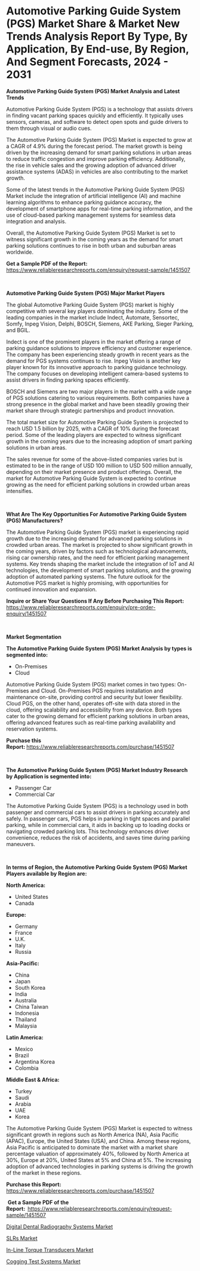 <p><h1>Automotive Parking Guide System (PGS) Market Share & Market New Trends Analysis Report By Type, By Application, By End-use, By Region, And Segment Forecasts, 2024 - 2031</h1></p><p><strong>Automotive Parking Guide System (PGS) Market Analysis and Latest Trends</strong></p>
<p><p>Automotive Parking Guide System (PGS) is a technology that assists drivers in finding vacant parking spaces quickly and efficiently. It typically uses sensors, cameras, and software to detect open spots and guide drivers to them through visual or audio cues.</p><p>The Automotive Parking Guide System (PGS) Market is expected to grow at a CAGR of 4.9% during the forecast period. The market growth is being driven by the increasing demand for smart parking solutions in urban areas to reduce traffic congestion and improve parking efficiency. Additionally, the rise in vehicle sales and the growing adoption of advanced driver assistance systems (ADAS) in vehicles are also contributing to the market growth.</p><p>Some of the latest trends in the Automotive Parking Guide System (PGS) Market include the integration of artificial intelligence (AI) and machine learning algorithms to enhance parking guidance accuracy, the development of smartphone apps for real-time parking information, and the use of cloud-based parking management systems for seamless data integration and analysis.</p><p>Overall, the Automotive Parking Guide System (PGS) Market is set to witness significant growth in the coming years as the demand for smart parking solutions continues to rise in both urban and suburban areas worldwide.</p></p>
<p><strong>Get a Sample PDF of the Report:&nbsp;</strong> <a href="https://www.reliableresearchreports.com/enquiry/request-sample/1451507">https://www.reliableresearchreports.com/enquiry/request-sample/1451507</a></p>
<p>&nbsp;</p>
<p><strong>Automotive Parking Guide System (PGS) Major Market Players</strong></p>
<p><p>The global Automotive Parking Guide System (PGS) market is highly competitive with several key players dominating the industry. Some of the leading companies in the market include Indect, Automate, Sensortec, Somfy, Inpeg Vision, Delphi, BOSCH, Siemens, AKE Parking, Sieger Parking, and BGIL.</p><p>Indect is one of the prominent players in the market offering a range of parking guidance solutions to improve efficiency and customer experience. The company has been experiencing steady growth in recent years as the demand for PGS systems continues to rise. Inpeg Vision is another key player known for its innovative approach to parking guidance technology. The company focuses on developing intelligent camera-based systems to assist drivers in finding parking spaces efficiently.</p><p>BOSCH and Siemens are two major players in the market with a wide range of PGS solutions catering to various requirements. Both companies have a strong presence in the global market and have been steadily growing their market share through strategic partnerships and product innovation.</p><p>The total market size for Automotive Parking Guide System is projected to reach USD 1.5 billion by 2025, with a CAGR of 10% during the forecast period. Some of the leading players are expected to witness significant growth in the coming years due to the increasing adoption of smart parking solutions in urban areas.</p><p>The sales revenue for some of the above-listed companies varies but is estimated to be in the range of USD 100 million to USD 500 million annually, depending on their market presence and product offerings. Overall, the market for Automotive Parking Guide System is expected to continue growing as the need for efficient parking solutions in crowded urban areas intensifies.</p></p>
<p>&nbsp;</p>
<p><strong>What Are The Key Opportunities For Automotive Parking Guide System (PGS) Manufacturers?</strong></p>
<p><p>The Automotive Parking Guide System (PGS) market is experiencing rapid growth due to the increasing demand for advanced parking solutions in crowded urban areas. The market is projected to show significant growth in the coming years, driven by factors such as technological advancements, rising car ownership rates, and the need for efficient parking management systems. Key trends shaping the market include the integration of IoT and AI technologies, the development of smart parking solutions, and the growing adoption of automated parking systems. The future outlook for the Automotive PGS market is highly promising, with opportunities for continued innovation and expansion.</p></p>
<p><strong>Inquire or Share Your Questions If Any Before Purchasing This Report:</strong> <a href="https://www.reliableresearchreports.com/enquiry/pre-order-enquiry/1451507">https://www.reliableresearchreports.com/enquiry/pre-order-enquiry/1451507</a></p>
<p>&nbsp;</p>
<p><strong>Market Segmentation</strong></p>
<p><strong>The Automotive Parking Guide System (PGS) Market Analysis by types is segmented into:</strong></p>
<p><ul><li>On-Premises</li><li>Cloud</li></ul></p>
<p><p>Automotive Parking Guide System (PGS) market comes in two types: On-Premises and Cloud. On-Premises PGS requires installation and maintenance on-site, providing control and security but lower flexibility. Cloud PGS, on the other hand, operates off-site with data stored in the cloud, offering scalability and accessibility from any device. Both types cater to the growing demand for efficient parking solutions in urban areas, offering advanced features such as real-time parking availability and reservation systems.</p></p>
<p><strong>Purchase this Report:&nbsp;</strong><a href="https://www.reliableresearchreports.com/purchase/1451507">https://www.reliableresearchreports.com/purchase/1451507</a></p>
<p>&nbsp;</p>
<p><strong>The Automotive Parking Guide System (PGS) Market Industry Research by Application is segmented into:</strong></p>
<p><ul><li>Passenger Car</li><li>Commercial Car</li></ul></p>
<p><p>The Automotive Parking Guide System (PGS) is a technology used in both passenger and commercial cars to assist drivers in parking accurately and safely. In passenger cars, PGS helps in parking in tight spaces and parallel parking, while in commercial cars, it aids in backing up to loading docks or navigating crowded parking lots. This technology enhances driver convenience, reduces the risk of accidents, and saves time during parking maneuvers.</p></p>
<p>&nbsp;</p>
<p><strong>In terms of Region, the Automotive Parking Guide System (PGS) Market Players available by Region are:</strong></p>
<p>
    <p> <strong> North America: </strong>
        <ul>
            <li>United States</li>
            <li>Canada</li>
        </ul>
        </p> 
    <p> <strong> Europe: </strong>
        <ul>
            <li>Germany</li>
            <li>France</li>
            <li>U.K.</li>
            <li>Italy</li>
            <li>Russia</li>
        </ul>
        </p> 
    <p> <strong> Asia-Pacific: </strong>
        <ul>
            <li>China</li>
            <li>Japan</li>
            <li>South Korea</li>
            <li>India</li>
            <li>Australia</li>
            <li>China Taiwan</li>
            <li>Indonesia</li>
            <li>Thailand</li>
            <li>Malaysia</li>
        </ul>
        </p> 
    <p> <strong> Latin America: </strong>
        <ul>
            <li>Mexico</li>
            <li>Brazil</li>
            <li>Argentina Korea</li>
            <li>Colombia</li>
        </ul>
        </p> 
    <p> <strong> Middle East & Africa: </strong>
        <ul>
            <li>Turkey</li>
            <li>Saudi</li>
            <li>Arabia</li>
            <li>UAE</li>
            <li>Korea</li>
        </ul>
    </p>
    </p>
<p><p>The Automotive Parking Guide System (PGS) Market is expected to witness significant growth in regions such as North America (NA), Asia Pacific (APAC), Europe, the United States (USA), and China. Among these regions, Asia Pacific is anticipated to dominate the market with a market share percentage valuation of approximately 40%, followed by North America at 30%, Europe at 20%, United States at 5% and China at 5%. The increasing adoption of advanced technologies in parking systems is driving the growth of the market in these regions.</p></p>
<p><strong>Purchase this Report: </strong><a href="https://www.reliableresearchreports.com/purchase/1451507">https://www.reliableresearchreports.com/purchase/1451507</a></p>
<p>&nbsp;<strong>Get a Sample PDF of the Report:&nbsp;&nbsp;</strong><a href="https://www.reliableresearchreports.com/enquiry/request-sample/1451507">https://www.reliableresearchreports.com/enquiry/request-sample/1451507</a></p>
<p><strong></strong></p>
<p><p><a href="https://view.publitas.com/reportprime-1/digital-dental-radiography-systems-market-size-2023-2030-global-industrial-analysis-key-geographical-regions-market-share-top-key-players-product-types-and-forecast-research-report/">Digital Dental Radiography Systems Market</a></p><p><a href="https://zircon-bluebell-299.notion.site/SLRs-Market-Provides-Detailed-Segmentation-of-this-Market-based-on-Type-Application-and-Region-and-d8b09d4160b145beb7c4af5ad9e35101">SLRs Market</a></p><p><a href="https://view.publitas.com/reportprime-1/in-line-torque-transducers-market-size-growing-and-forecasted-for-period-from-2023-2030-and-provides-complete-market-analysis-of-this-market/">In-Line Torque Transducers Market</a></p><p><a href="https://view.publitas.com/reportprime-1/cogging-test-systems-market-size-growing-and-forecasted-for-period-from-2023-2030-and-provides-complete-market-analysis-of-this-market/">Cogging Test Systems Market</a></p></p>